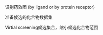 









识别药效团 (by ligand or by protein receptor)


准备候选的化合物数据集


Virtial screening候选集合，缩小候选化合物范围











